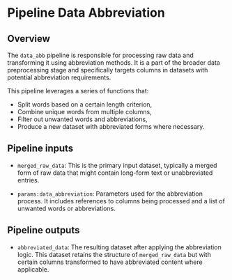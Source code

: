 # Pipeline Data Abbreviation


## Overview

The `data_abb` pipeline is responsible for processing raw data and transforming it using abbreviation methods. It is a part of the broader data preprocessing stage and specifically targets columns in datasets with potential abbreviation requirements.

This pipeline leverages a series of functions that:
- Split words based on a certain length criterion,
- Combine unique words from multiple columns,
- Filter out unwanted words and abbreviations,
- Produce a new dataset with abbreviated forms where necessary.

## Pipeline inputs

- `merged_raw_data`: This is the primary input dataset, typically a merged form of raw data that might contain long-form text or unabbreviated entries.
  
- `params:data_abbreviation`: Parameters used for the abbreviation process. It includes references to columns being processed and a list of unwanted words or abbreviations.

## Pipeline outputs

- `abbreviated_data`: The resulting dataset after applying the abbreviation logic. This dataset retains the structure of `merged_raw_data` but with certain columns transformed to have abbreviated content where applicable.
